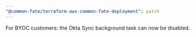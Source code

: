```yaml
---
"@common-fate/terraform-aws-common-fate-deployment": patch
---
```


For BYOC customers: the Okta Sync background task can now be disabled.
